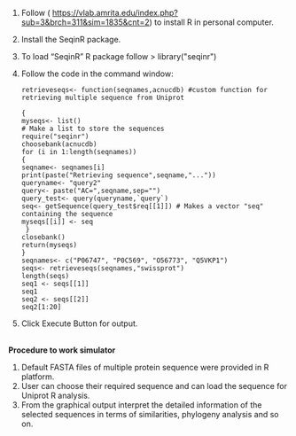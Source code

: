 1.	Follow ( https://vlab.amrita.edu/index.php?sub=3&brch=311&sim=1835&cnt=2) to install R in personal computer.
2.	Install the SeqinR package.
3.	To load “SeqinR” R package follow > library("seqinr") 
4.	Follow the code in the command window: 

        retrieveseqs<- function(seqnames,acnucdb) #custom function for retrieving multiple sequence from Uniprot
    
        {
        myseqs<- list()
        # Make a list to store the sequences
        require("seqinr") 
        choosebank(acnucdb)
        for (i in 1:length(seqnames))
        {
        seqname<- seqnames[i]
        print(paste("Retrieving sequence",seqname,"..."))
        queryname<- "query2"
        query<- paste("AC=",seqname,sep="")
        query_test<- query(queryname,`query`)
        seq<- getSequence(query_test$req[[1]]) # Makes a vector "seq" containing the sequence
        myseqs[[i]] <- seq
         }
        closebank()
        return(myseqs)
        }
        seqnames<- c("P06747", "P0C569", "O56773", "Q5VKP1")
        seqs<- retrieveseqs(seqnames,"swissprot")
        length(seqs)
        seq1 <- seqs[[1]]
        seq1
        seq2 <- seqs[[2]]
        seq2[1:20]
5.	Click Execute Button for output.    
&nbsp;

**Procedure to work simulator**
1.	Default FASTA files of multiple protein sequence were provided in R platform. 
2.	User can choose their required sequence and can load the sequence for Uniprot R analysis.
3.	From the graphical output interpret the detailed information of the selected sequences in terms of similarities, phylogeny analysis and so on. 
